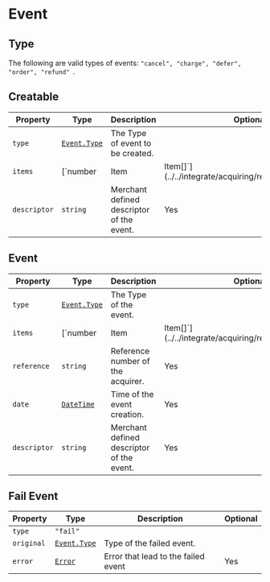 # Event
## Type
The following are valid types of events: `"cancel", "charge", "defer", "order", "refund" `.

## Creatable
| Property     | Type                                                                      | Description                                                       | Optional |
|--------------|---------------------------------------------------------------------------|-------------------------------------------------------------------|----------|
| `type`       | [`Event.Type`](#Type)                                                     | The Type of event to be created.                                  |          |
| `items`      | [`number | Item | Item[]`](../../integrate/acquiring/reference.html#item) | Amounts or items that are referenced by the event, if applicable. | Yes      |
| `descriptor` | `string`                                                                  | Merchant defined descriptor of the event.                         | Yes      |

## Event
| Property     | Type                                                                      | Description                                                       | Optional |
|--------------|---------------------------------------------------------------------------|-------------------------------------------------------------------|----------|
| `type`       | [`Event.Type`](#Type)                                                     | The Type of the event.                                            |          |
| `items`      | [`number | Item | Item[]`](../../integrate/acquiring/reference.html#item) | Amounts or items that are referenced by the event, if applicable. | Yes      |
| `reference`  | `string`                                                                  | Reference number of the acquirer.                                 | Yes      |
| `date`       | [`DateTime`](../../integrate/acquiring/reference.html#datetime)           | Time of the event creation.                                       | Yes      |
| `descriptor` | `string`                                                                  | Merchant defined descriptor of the event.                         | Yes      |

## Fail Event
| Property   | Type                              | Description                         | Optional |
|------------|-----------------------------------|-------------------------------------|----------|
| `type`     | `"fail"`                          |                                     |          |
| `original` | [`Event.Type`](./event.html#type) | Type of the failed event.           |          |
| `error`    | [`Error`](./error.html#error)     | Error that lead to the failed event | Yes      |
